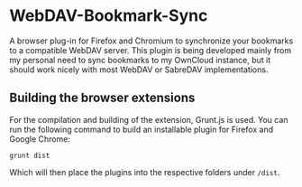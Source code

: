# WebDAV-Bookmark-Sync

A browser plug-in for Firefox and Chromium to synchronize your bookmarks to a compatible WebDAV server. This plugin is being developed mainly from my personal need to sync bookmarks to my OwnCloud instance, but it should work nicely with most WebDAV or SabreDAV implementations.

## Building the browser extensions

For the compilation and building of the extension, Grunt.js is used. You can run the following command to build an installable plugin for Firefox and Google Chrome:

    grunt dist

Which will then place the plugins into the respective folders under `/dist`.
